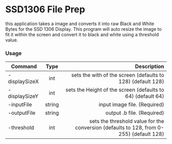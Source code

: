 # SSD1306 File Prep
this application takes a image and converts it into raw Black and White Bytes for the SSD 1306 Display. This program will auto resize the image to fit it within the screen and convert it to black and white using a threshold value.



### Usage

| Command       | Type   | Description                                                                             |
| ------------- |:------:| ---------------------------------------------------------------------------------------:|
| -displaySizeX | int    | sets the with of the screen (defaults to 128) (default 128)                             |
| -displaySizeY | int    | sets the Height of the screen (defaults to 64) (default 64)                             |
| -inputFile    | string | input image file. (Required)                                                            |
| -outputFile   | string | output .b file. (Required)                                                              |
| -threshold    | int    | sets the threshold value for the conversion (defaults to 128, from 0-255) (default 128) |

